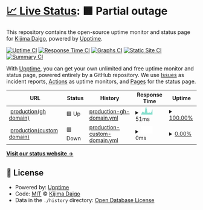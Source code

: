 # [📈 Live Status](https://kijimaD.github.io/roam_upptime): <!--live status--> **🟧 Partial outage**

This repository contains the open-source uptime monitor and status page for [Kijima Daigo](https://kijimad.github.io/roam/), powered by [Upptime](https://github.com/upptime/upptime).

[![Uptime CI](https://github.com/kijimaD/roam_upptime/workflows/Uptime%20CI/badge.svg)](https://github.com/kijimaD/roam_upptime/actions?query=workflow%3A%22Uptime+CI%22)
[![Response Time CI](https://github.com/kijimaD/roam_upptime/workflows/Response%20Time%20CI/badge.svg)](https://github.com/kijimaD/roam_upptime/actions?query=workflow%3A%22Response+Time+CI%22)
[![Graphs CI](https://github.com/kijimaD/roam_upptime/workflows/Graphs%20CI/badge.svg)](https://github.com/kijimaD/roam_upptime/actions?query=workflow%3A%22Graphs+CI%22)
[![Static Site CI](https://github.com/kijimaD/roam_upptime/workflows/Static%20Site%20CI/badge.svg)](https://github.com/kijimaD/roam_upptime/actions?query=workflow%3A%22Static+Site+CI%22)
[![Summary CI](https://github.com/kijimaD/roam_upptime/workflows/Summary%20CI/badge.svg)](https://github.com/kijimaD/roam_upptime/actions?query=workflow%3A%22Summary+CI%22)

With [Upptime](https://upptime.js.org), you can get your own unlimited and free uptime monitor and status page, powered entirely by a GitHub repository. We use [Issues](https://github.com/kijimaD/roam_upptime/issues) as incident reports, [Actions](https://github.com/kijimaD/roam_upptime/actions) as uptime monitors, and [Pages](https://kijimaD.github.io/roam_upptime) for the status page.

<!--start: status pages-->
<!-- This summary is generated by Upptime (https://github.com/upptime/upptime) -->
<!-- Do not edit this manually, your changes will be overwritten -->
<!-- prettier-ignore -->
| URL | Status | History | Response Time | Uptime |
| --- | ------ | ------- | ------------- | ------ |
| <img alt="" src="https://icons.duckduckgo.com/ip3/kijimad.github.io.ico" height="13"> [production(gh domain)](https://kijimad.github.io/roam/) | 🟩 Up | [production-gh-domain.yml](https://github.com/kijimaD/roam_upptime/commits/HEAD/history/production-gh-domain.yml) | <details><summary><img alt="Response time graph" src="./graphs/production-gh-domain/response-time-week.png" height="20"> 51ms</summary><br><a href="https://kijimaD.github.io/roam_upptime/history/production-gh-domain"><img alt="Response time 119" src="https://img.shields.io/endpoint?url=https%3A%2F%2Fraw.githubusercontent.com%2FkijimaD%2Froam_upptime%2FHEAD%2Fapi%2Fproduction-gh-domain%2Fresponse-time.json"></a><br><a href="https://kijimaD.github.io/roam_upptime/history/production-gh-domain"><img alt="24-hour response time 83" src="https://img.shields.io/endpoint?url=https%3A%2F%2Fraw.githubusercontent.com%2FkijimaD%2Froam_upptime%2FHEAD%2Fapi%2Fproduction-gh-domain%2Fresponse-time-day.json"></a><br><a href="https://kijimaD.github.io/roam_upptime/history/production-gh-domain"><img alt="7-day response time 51" src="https://img.shields.io/endpoint?url=https%3A%2F%2Fraw.githubusercontent.com%2FkijimaD%2Froam_upptime%2FHEAD%2Fapi%2Fproduction-gh-domain%2Fresponse-time-week.json"></a><br><a href="https://kijimaD.github.io/roam_upptime/history/production-gh-domain"><img alt="30-day response time 88" src="https://img.shields.io/endpoint?url=https%3A%2F%2Fraw.githubusercontent.com%2FkijimaD%2Froam_upptime%2FHEAD%2Fapi%2Fproduction-gh-domain%2Fresponse-time-month.json"></a><br><a href="https://kijimaD.github.io/roam_upptime/history/production-gh-domain"><img alt="1-year response time 94" src="https://img.shields.io/endpoint?url=https%3A%2F%2Fraw.githubusercontent.com%2FkijimaD%2Froam_upptime%2FHEAD%2Fapi%2Fproduction-gh-domain%2Fresponse-time-year.json"></a></details> | <details><summary><a href="https://kijimaD.github.io/roam_upptime/history/production-gh-domain">100.00%</a></summary><a href="https://kijimaD.github.io/roam_upptime/history/production-gh-domain"><img alt="All-time uptime 99.60%" src="https://img.shields.io/endpoint?url=https%3A%2F%2Fraw.githubusercontent.com%2FkijimaD%2Froam_upptime%2FHEAD%2Fapi%2Fproduction-gh-domain%2Fuptime.json"></a><br><a href="https://kijimaD.github.io/roam_upptime/history/production-gh-domain"><img alt="24-hour uptime 100.00%" src="https://img.shields.io/endpoint?url=https%3A%2F%2Fraw.githubusercontent.com%2FkijimaD%2Froam_upptime%2FHEAD%2Fapi%2Fproduction-gh-domain%2Fuptime-day.json"></a><br><a href="https://kijimaD.github.io/roam_upptime/history/production-gh-domain"><img alt="7-day uptime 100.00%" src="https://img.shields.io/endpoint?url=https%3A%2F%2Fraw.githubusercontent.com%2FkijimaD%2Froam_upptime%2FHEAD%2Fapi%2Fproduction-gh-domain%2Fuptime-week.json"></a><br><a href="https://kijimaD.github.io/roam_upptime/history/production-gh-domain"><img alt="30-day uptime 100.00%" src="https://img.shields.io/endpoint?url=https%3A%2F%2Fraw.githubusercontent.com%2FkijimaD%2Froam_upptime%2FHEAD%2Fapi%2Fproduction-gh-domain%2Fuptime-month.json"></a><br><a href="https://kijimaD.github.io/roam_upptime/history/production-gh-domain"><img alt="1-year uptime 100.00%" src="https://img.shields.io/endpoint?url=https%3A%2F%2Fraw.githubusercontent.com%2FkijimaD%2Froam_upptime%2FHEAD%2Fapi%2Fproduction-gh-domain%2Fuptime-year.json"></a></details>
| <img alt="" src="https://icons.duckduckgo.com/ip3/www.kijimad.com.ico" height="13"> [production(custom domain)](https://www.kijimad.com/) | 🟥 Down | [production-custom-domain.yml](https://github.com/kijimaD/roam_upptime/commits/HEAD/history/production-custom-domain.yml) | <details><summary><img alt="Response time graph" src="./graphs/production-custom-domain/response-time-week.png" height="20"> 0ms</summary><br><a href="https://kijimaD.github.io/roam_upptime/history/production-custom-domain"><img alt="Response time 64" src="https://img.shields.io/endpoint?url=https%3A%2F%2Fraw.githubusercontent.com%2FkijimaD%2Froam_upptime%2FHEAD%2Fapi%2Fproduction-custom-domain%2Fresponse-time.json"></a><br><a href="https://kijimaD.github.io/roam_upptime/history/production-custom-domain"><img alt="24-hour response time 0" src="https://img.shields.io/endpoint?url=https%3A%2F%2Fraw.githubusercontent.com%2FkijimaD%2Froam_upptime%2FHEAD%2Fapi%2Fproduction-custom-domain%2Fresponse-time-day.json"></a><br><a href="https://kijimaD.github.io/roam_upptime/history/production-custom-domain"><img alt="7-day response time 0" src="https://img.shields.io/endpoint?url=https%3A%2F%2Fraw.githubusercontent.com%2FkijimaD%2Froam_upptime%2FHEAD%2Fapi%2Fproduction-custom-domain%2Fresponse-time-week.json"></a><br><a href="https://kijimaD.github.io/roam_upptime/history/production-custom-domain"><img alt="30-day response time 0" src="https://img.shields.io/endpoint?url=https%3A%2F%2Fraw.githubusercontent.com%2FkijimaD%2Froam_upptime%2FHEAD%2Fapi%2Fproduction-custom-domain%2Fresponse-time-month.json"></a><br><a href="https://kijimaD.github.io/roam_upptime/history/production-custom-domain"><img alt="1-year response time 0" src="https://img.shields.io/endpoint?url=https%3A%2F%2Fraw.githubusercontent.com%2FkijimaD%2Froam_upptime%2FHEAD%2Fapi%2Fproduction-custom-domain%2Fresponse-time-year.json"></a></details> | <details><summary><a href="https://kijimaD.github.io/roam_upptime/history/production-custom-domain">0.00%</a></summary><a href="https://kijimaD.github.io/roam_upptime/history/production-custom-domain"><img alt="All-time uptime 16.76%" src="https://img.shields.io/endpoint?url=https%3A%2F%2Fraw.githubusercontent.com%2FkijimaD%2Froam_upptime%2FHEAD%2Fapi%2Fproduction-custom-domain%2Fuptime.json"></a><br><a href="https://kijimaD.github.io/roam_upptime/history/production-custom-domain"><img alt="24-hour uptime 0.00%" src="https://img.shields.io/endpoint?url=https%3A%2F%2Fraw.githubusercontent.com%2FkijimaD%2Froam_upptime%2FHEAD%2Fapi%2Fproduction-custom-domain%2Fuptime-day.json"></a><br><a href="https://kijimaD.github.io/roam_upptime/history/production-custom-domain"><img alt="7-day uptime 0.00%" src="https://img.shields.io/endpoint?url=https%3A%2F%2Fraw.githubusercontent.com%2FkijimaD%2Froam_upptime%2FHEAD%2Fapi%2Fproduction-custom-domain%2Fuptime-week.json"></a><br><a href="https://kijimaD.github.io/roam_upptime/history/production-custom-domain"><img alt="30-day uptime 0.00%" src="https://img.shields.io/endpoint?url=https%3A%2F%2Fraw.githubusercontent.com%2FkijimaD%2Froam_upptime%2FHEAD%2Fapi%2Fproduction-custom-domain%2Fuptime-month.json"></a><br><a href="https://kijimaD.github.io/roam_upptime/history/production-custom-domain"><img alt="1-year uptime 0.00%" src="https://img.shields.io/endpoint?url=https%3A%2F%2Fraw.githubusercontent.com%2FkijimaD%2Froam_upptime%2FHEAD%2Fapi%2Fproduction-custom-domain%2Fuptime-year.json"></a></details>

<!--end: status pages-->

[**Visit our status website →**](https://kijimaD.github.io/roam_upptime)

## 📄 License

- Powered by: [Upptime](https://github.com/upptime/upptime)
- Code: [MIT](./LICENSE) © [Kijima Daigo](https://kijimad.github.io/roam/)
- Data in the `./history` directory: [Open Database License](https://opendatacommons.org/licenses/odbl/1-0/)
